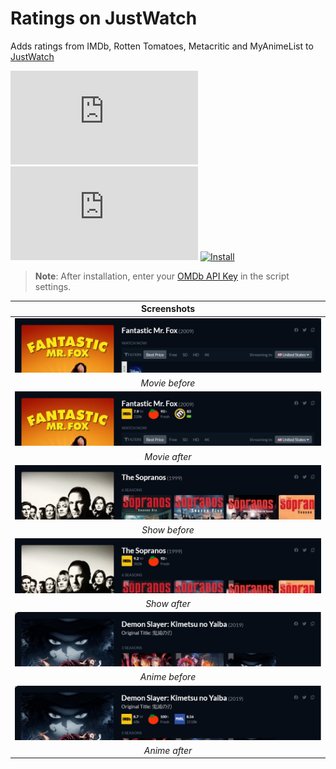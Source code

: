 # Ratings on JustWatch

Adds ratings from IMDb, Rotten Tomatoes, Metacritic and MyAnimeList to [JustWatch](https://www.justwatch.com/)

[![Version](https://flat.badgen.net/runkit/iFelix18/version/iFelix18/Userscripts/master/userscripts/meta/ratings-on-justwatch.meta.js)](#ratings-on-justwatch)
[![Size](https://flat.badgen.net/badgesize/normal/iFelix18/Userscripts/master/userscripts/ratings-on-justwatch.user.js?style=flat-square)](#ratings-on-justwatch)
[![Install](https://flat.badgen.net/badge/install%20directly%20from/GitHub/blue "Click here!")](https://raw.githubusercontent.com/iFelix18/Userscripts/master/userscripts/ratings-on-justwatch.user.js)

>**Note**: After installation, enter your [OMDb API Key](https://www.omdbapi.com/apikey.aspx) in the script settings.

|                                                  Screenshots                                                  |
| :-----------------------------------------------------------------------------------------------------------: |
| [![Before](/docs/screenshots/ratings-on-justwatch_movie-before.png?raw=true "Before")](#ratings-on-justwatch) |
|                                                _Movie before_                                                 |
|  [![After](/docs/screenshots/ratings-on-justwatch_movie-after.png?raw=true "After")](#ratings-on-justwatch)   |
|                                                 _Movie after_                                                 |
| [![Before](/docs/screenshots/ratings-on-justwatch_show-before.png?raw=true "Before")](#ratings-on-justwatch)  |
|                                                 _Show before_                                                 |
|   [![After](/docs/screenshots/ratings-on-justwatch_show-after.png?raw=true "After")](#ratings-on-justwatch)   |
|                                                 _Show after_                                                  |
| [![Before](/docs/screenshots/ratings-on-justwatch_anime-before.png?raw=true "Before")](#ratings-on-justwatch) |
|                                                _Anime before_                                                 |
|  [![After](/docs/screenshots/ratings-on-justwatch_anime-after.png?raw=true "After")](#ratings-on-justwatch)   |
|                                                 _Anime after_                                                 |
